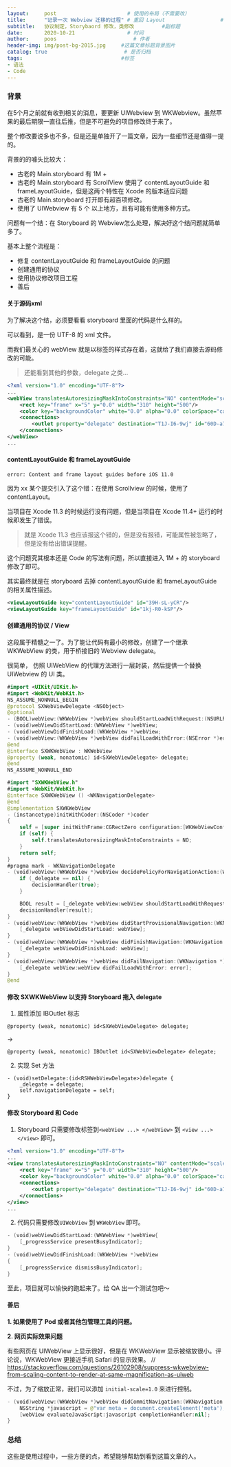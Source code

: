 ```yaml
---
layout:     post                       # 使用的布局（不需要改）
title:      "记录一次 Webview 迁移的过程" # 重回 Layout                  # 标题
subtitle:   协议制定，Storybaord 修改，类修改         #副标题
date:       2020-10-21                 # 时间
author:     poos                         # 作者
header-img: img/post-bg-2015.jpg     #这篇文章标题背景图片
catalog: true                         # 是否归档
tags:                                #标签
- 语法
- Code
---
```


### 背景

在5个月之前就有收到相关的消息，要更新 UIWebview 到 WKWebview。虽然苹果的最后期限一直往后推，但是不可避免的项目修改终于来了。

整个修改要说多也不多，但是还是单独开了一篇文章，因为一些细节还是值得一提的。

背景的的噱头比较大：

- 古老的 Main.storyboard 有 1M +
- 古老的 Main.storyboard 有 ScrollView 使用了 contentLayoutGuide 和 frameLayoutGuide，但是这两个特性在 Xcode 的版本适应问题
- 古老的 Main.storyboard 打开即有超百项修改。
- 使用了 UIWebview 有 5 个 以上地方，且有可能有使用多种方式。


问题有一个结：在 Storyboard 的 Webview怎么处理，解决好这个结问题就简单多了。

基本上整个流程是：

- 修复 contentLayoutGuide 和 frameLayoutGuide 的问题
- 创建通用的协议
- 使用协议修改项目工程
- 善后




#### 关于源码xml
为了解决这个结，必须要看看 storyboard 里面的代码是什么样的。


可以看到，是一份 UTF-8 的 xml 文件。


而我们最关心的 webView 就是以标签的样式存在着，这就给了我们直接去源码修改的可能。

> 还能看到其他的参数，delegate 之类...

```xml
<?xml version="1.0" encoding="UTF-8"?>
...
<webView translatesAutoresizingMaskIntoConstraints="NO" contentMode="scaleToFill" id="4sF-t2-MpG">
    <rect key="frame" x="5" y="0.0" width="310" height="500"/>
    <color key="backgroundColor" white="0.0" alpha="0.0" colorSpace="calibratedWhite"/>
    <connections>
        <outlet property="delegate" destination="T1J-I6-9wj" id="60D-a7-u0y"/>
    </connections>
</webView>
...
```

#### contentLayoutGuide 和 frameLayoutGuide

`error: Content and frame layout guides before iOS 11.0`

因为 xx 某个提交引入了这个错：在使用 Scrollview 的时候，使用了 contentLayout。

当项目在 Xcode 11.3 的时候运行没有问题，但是当项目在 Xcode 11.4+ 运行的时候即发生了错误。

> 就是 Xcode 11.3 也应该报这个错的，但是没有报错，可能属性被忽略了，但是没有给出错误提醒。


这个问题究其根本还是 Code 的写法有问题，所以直接进入 1M + 的 storyboard修改了即可。


其实最终就是在 storyboard 去掉 contentLayoutGuide 和 frameLayoutGuide 的相关属性描述。

```xml
<viewLayoutGuide key="contentLayoutGuide" id="39H-sL-yCR"/>
<viewLayoutGuide key="frameLayoutGuide" id="1kj-R0-kSP"/>
```


#### 创建通用的协议 / View

这段属于精髓之一了。为了能让代码有最小的修改，创建了一个继承 WKWebView 的类，用于桥接旧的 Webview delegate。


很简单， 仿照 UIWebView 的代理方法进行一层封装，然后提供一个替换 UIWebview 的 UI 类。
```swift
#import <UIKit/UIKit.h>
#import <WebKit/WebKit.h>
NS_ASSUME_NONNULL_BEGIN
@protocol SXWebViewDelegate <NSObject>
@optional
- (BOOL)webView:(WKWebView *)webView shouldStartLoadWithRequest:(NSURLRequest *)request navigationType:(WKNavigationType)navigationType;
- (void)webViewDidStartLoad:(WKWebView *)webView;
- (void)webViewDidFinishLoad:(WKWebView *)webView;
- (void)webView:(WKWebView *)webView didFailLoadWithError:(NSError *)error;
@end
@interface SXWKWebView : WKWebView
@property (weak, nonatomic) id<SXWebViewDelegate> delegate;
@end
NS_ASSUME_NONNULL_END
```

```swift
#import "SXWKWebView.h"
#import <WebKit/WebKit.h>
@interface SXWKWebView () <WKNavigationDelegate>
@end
@implementation SXWKWebView
- (instancetype)initWithCoder:(NSCoder *)coder
{
    self = [super initWithFrame:CGRectZero configuration:[WKWebViewConfiguration new]];
    if (self) {
        self.translatesAutoresizingMaskIntoConstraints = NO;
    }
    return self;
}
#pragma mark - WKNavigationDelegate
- (void)webView:(WKWebView *)webView decidePolicyForNavigationAction:(WKNavigationAction *)navigationAction decisionHandler:(void (^)(WKNavigationActionPolicy))decisionHandler {
    if (_delegate == nil) {
        decisionHandler(true);
    }

    BOOL result = [_delegate webView:webView shouldStartLoadWithRequest:navigationAction.request navigationType: navigationAction.navigationType];
    decisionHandler(result);
}
- (void)webView:(WKWebView *)webView didStartProvisionalNavigation:(WKNavigation *)navigation {
    [_delegate webViewDidStartLoad: webView];
}
- (void)webView:(WKWebView *)webView didFinishNavigation:(WKNavigation *)navigation {
    [_delegate webViewDidFinishLoad: webView];
}
- (void)webView:(WKWebView *)webView didFailNavigation:(WKNavigation *)navigation withError:(NSError *)error {
    [_delegate webView:webView didFailLoadWithError: error];
}
@end
```


#### 修改 SXWKWebView 以支持 Storyboard 拖入 delegate


1. 属性添加 IBOutlet 标志

`@property (weak, nonatomic) id<SXWebViewDelegate> delegate;`

->

`@property (weak, nonatomic) IBOutlet id<SXWebViewDelegate> delegate;`

2. 实现 Set 方法

```
- (void)setDelegate:(id<RSHWebViewDelegate>)delegate {
    _delegate = delegate;
    self.navigationDelegate = self;
}
```

#### 修改 Storyboard 和 Code

1. Storyboard 只需要修改标签到`<webView ...> </webView>` 到 `<view ...> </view>` 即可。

```xml
<?xml version="1.0" encoding="UTF-8"?>
...
<view translatesAutoresizingMaskIntoConstraints="NO" contentMode="scaleToFill" id="4sF-t2-MpG">
    <rect key="frame" x="5" y="0.0" width="310" height="500"/>
    <color key="backgroundColor" white="0.0" alpha="0.0" colorSpace="calibratedWhite"/>
    <connections>
        <outlet property="delegate" destination="T1J-I6-9wj" id="60D-a7-u0y"/>
    </connections>
</view>
...
```

2. 代码只需要修改`UIWebView` 到 `WKWebView` 即可。

```swift
- (void)webViewDidStartLoad:(WKWebView *)webView{
    [_progressService presentBusyIndicator];
}
- (void)webViewDidFinishLoad:(WKWebView *)webView
{
    [_progressService dismissBusyIndicator];
}
```

至此，项目就可以愉快的跑起来了。给 QA 出一个测试包吧～

#### 善后


**1. 如果使用了 Pod 或者其他包管理工具的问题。**

**2. 网页实际效果问题**

有些网页在 UIWebView 上显示很好，但是在 WKWebView 显示被缩放很小。评论说，WKWebView 更接近手机 Safari 的显示效果。
// https://stackoverflow.com/questions/26102908/suppress-wkwebview-from-scaling-content-to-render-at-same-magnification-as-uiweb

不过，为了缩放正常，我们可以添加 `initial-scale=1.0` 来进行控制。

```swift
- (void)webView:(WKWebView *)webView didCommitNavigation:(WKNavigation *)navigation {
    NSString *javascript = @"var meta = document.createElement('meta');meta.setAttribute('name', 'viewport');meta.setAttribute('content', 'width=device-width, initial-scale=1.0, maximum-scale=1.0, user-scalable=no');document.getElementsByTagName('head')[0].appendChild(meta);";
    [webView evaluateJavaScript:javascript completionHandler:nil];
}
```


### 总结

这些是使用过程中，一些方便的点，希望能够帮助到看到这篇文章的人。
